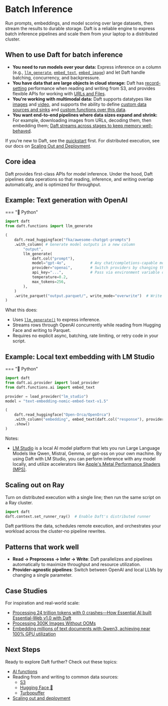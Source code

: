 # Batch Inference

Run prompts, embeddings, and model scoring over large datasets, then stream the results to durable storage. Daft is a reliable engine to express batch inference pipelines and scale them from your laptop to a distributed cluster.

## When to use Daft for batch inference

- **You need to run models over your data:** Express inference on a column (e.g., [`llm_generate`](#example-text-generation-with-openai), [`embed_text`](../modalities/text.md#how-to-use-the-embed_text-function), [`embed_image`](../api/ai.md)) and let Daft handle batching, concurrency, and backpressure.
- **You have data that are large objects in cloud storage:** Daft has [record-setting](https://www.daft.ai/blog/announcing-daft-02) performance when reading and writing from S3, and provides flexible APIs for working with [URLs and Files](../modalities/urls.md).
- **You're working with multimodal data:** Daft supports datatypes like [images](../modalities/images.md) and [video](../modalities/videos.md), and supports the ability to define [custom data sources and sinks](../connectors/custom.md) and [custom functions over this data](../custom-code/udfs.md).
- **You want end-to-end pipelines where data sizes expand and shrink:** For example, downloading images from URLs, decoding them, then embedding them; [Daft streams across stages to keep memory well-behaved](https://www.daft.ai/blog/processing-300k-images-without-oom).

If you’re new to Daft, see the [quickstart](../quickstart.md) first. For distributed execution, see our docs on [Scaling Out and Deployment](../distributed.md).

## Core idea

Daft provides first-class APIs for model inference. Under the hood, Daft pipelines data operations so that reading, inference, and writing overlap automatically, and is optimized for throughput.

## Example: Text generation with OpenAI

=== "🐍 Python"
```python
import daft
from daft.functions import llm_generate

(
    daft.read_huggingface("fka/awesome-chatgpt-prompts")
    .with_column( # Generate model outputs in a new column
        "output",
        llm_generate(
            daft.col("prompt"),
            model="gpt-4o",           # Any chat/completions-capable model
            provider="openai",        # Switch providers by changing this; e.g. to "vllm"
            api_key="...",            # Pass via environment variable or secret manager
            temperature=0.2,
            max_tokens=256,
        ),
    )
    .write_parquet("output.parquet/", write_mode="overwrite")  # Write to Parquet as the pipeline runs
)
```

What this does:

- Uses [`llm_generate()`](../../api/functions/llm_generate) to express inference.
- Streams rows through OpenAI concurrently while reading from Hugging Face and writing to Parquet.
- Requires no explicit async, batching, rate limiting, or retry code in your script.

## Example: Local text embedding with LM Studio

=== "🐍 Python"
```python
import daft
from daft.ai.provider import load_provider
from daft.functions.ai import embed_text

provider = load_provider("lm_studio")
model = "text-embedding-nomic-embed-text-v1.5"

(
    daft.read_huggingface("Open-Orca/OpenOrca")
    .with_column("embedding", embed_text(daft.col("response"), provider=provider, model=model))
    .show()
)
```

Notes:

- [LM Studio](https://lmstudio.ai/) is a local AI model platform that lets you run Large Language Models like Qwen, Mistral, Gemma, or gpt-oss on your own machine. By using Daft with LM Studio, you can perform inference with any model locally, and utilize accelerators like [Apple's Metal Performance Shaders (MPS)](https://developer.apple.com/documentation/metalperformanceshaders).

## Scaling out on Ray

Turn on distributed execution with a single line; then run the same script on a Ray cluster.

```python
import daft
daft.context.set_runner_ray()  # Enable Daft's distributed runner
```

Daft partitions the data, schedules remote execution, and orchestrates your workload across the cluster-no pipeline rewrites.

## Patterns that work well

- **Read → Preprocess → Infer → Write**: Daft parallelizes and pipelines automatically to maximize throughput and resource utilization.
- **Provider-agnostic pipelines**: Switch between OpenAI and local LLMs by changing a single parameter.

## Case Studies

For inspiration and real-world scale:

- [Processing 24 trillion tokens with 0 crashes—How Essential AI built Essential-Web v1.0 with Daft](https://www.daft.ai/blog/how-essential-ai-built-essential-web-v1-with-daft)
- [Processing 300K Images Without OOMs](https://www.daft.ai/blog/processing-300k-images-without-oom)
- [Embedding millions of text documents with Qwen3, achieving near 100% GPU utilization](https://www.daft.ai/blog/embedding-millions-of-text-documents-with-qwen3)

## Next Steps

Ready to explore Daft further? Check out these topics:

- [AI functions](../api/ai.md)
- Reading from and writing to common data sources:
    - [S3](../connectors/aws.md)
    - [Hugging Face 🤗](../connectors/huggingface.md)
    - [Turbopuffer](../connectors/turbopuffer.md)
- [Scaling out and deployment](../distributed.md)
